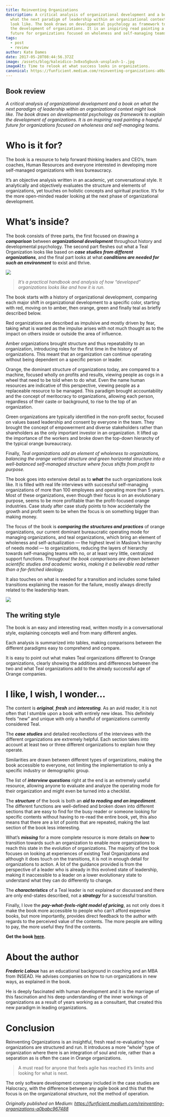 ```yaml
---
title: Reinventing Organizations
description: A critical analysis of organizational development and a book on
  what the next paradigm of leadership within an organizational context might
  look like. The book draws on developmental psychology as framework to explain
  the development of organizations. It is an inspiring read painting a hopeful
  future for organizations focused on wholeness and self-managing teams.
tags:
  - post
  - review
author: Kate Dames
date: 2017-05-28T08:44:56.372Z
image: /assets/blog/kaleidico-3v8xo5gbusk-unsplash-1-.jpg
imageAlt: Time to relook at what success looks in organizations.
canonical: https://funficient.medium.com/reinventing-organizations-a0babc967488
---
```



## Book review

*A critical analysis of organizational development and a book on what the next paradigm of leadership within an organizational context might look like. The book draws on developmental psychology as framework to explain the development of organizations. It is an inspiring read painting a hopeful future for organizations focused on wholeness and self-managing teams.*

# Who is it for?

The book is a resource to help forward thinking leaders and CEO’s, team coaches, Human Resources and everyone interested in developing more self-managed organizations with less bureaucracy.

It’s an objective analysis written in an academic, yet conversational style. It analytically and objectively evaluates the structure and elements of organizations, yet touches on holistic concepts and spiritual practice. It’s for the more open-minded reader looking at the next phase of organizational development.

# What’s inside?

The book consists of three parts, the first focused on drawing a ***comparison*** between ***organizational development*** throughout history and developmental psychology. The second part fleshes out what a Teal Organization looks like based on ***case studies from different organizations***, and the final part looks at what ***conditions are needed for such an environment*** to exist and thrive.

![](https://miro.medium.com/max/780/1*qJ_KicNIs7GavELPAG50tg.png)

> *It’s a practical handbook and analysis of how “developed” organizations looks like and how it is run.*

The book starts with a history of organizational development, comparing each major shift in organizational development to a specific color, starting with red, moving on to amber, then orange, green and finally teal as briefly described below.

Red organizations are described as impulsive and mostly driven by fear, taking what is wanted as the impulse arises with not much thought as to the impact on others inside or outside the area of influence.

Amber organizations brought structure and thus repeatability to an organization, introducing roles for the first time in the history of organizations. This meant that an organization can continue operating without being dependent on a specific person or leader.

Orange, the dominant structure of organizations today, are compared to a machine, focused wholly on profits and results, viewing people as cogs in a wheel that need to be told when to do what. Even the name human resources are indicative of this perspective, viewing people as a replaceable resource to be managed. This paradigm brought accountability and the concept of meritocracy to organizations, allowing each person, regardless of their caste or background, to rise to the top of an organization.

Green organizations are typically identified in the non-profit sector, focused on values based leadership and consent by everyone in the team. They brought the concept of empowerment and diverse stakeholders rather than shareholders as the only important investor in an organization. It lifted up the importance of the workers and broke down the top-down hierarchy of the typical orange bureaucracy.

Finally, *Teal organizations add an element of wholeness to organizations, balancing the orange vertical structure and green horizontal structure into a well-balanced self-managed structure where focus shifts from profit to purpose.*

The book goes into extensive detail as to ***what*** the such organizations look like. It is filled with real life interviews with successful self-managing organizations of more than 100 employees and operating more than 5 years. Most of these organizations, even though their focus is on an evolutionary purpose, seems to be more profitable than the profit-focused orange industries. Case study after case study points to how accidentally the growth and profit seem to be when the focus is on something bigger than making money.

The focus of the book is ***comparing the structures and practices*** of orange organizations, our current dominant bureaucratic operating mode for managing organizations, and teal organizations, which bring an element of wholeness and self-actualization — the highest level in Maslow’s hierarchy of needs model — to organizations, reducing the layers of hierarchy towards self-managing teams with no, or at least very little, centralized support functions. *Throughout the book comparisons are drawn between scientific studies and academic works, making it a believable read rather than a far-fetched ideology.*

It also touches on what is needed for a transition and includes some failed transitions explaining the reason for the failure, mostly always directly related to the leadership team.

![](https://miro.medium.com/max/1400/1*aSBKQ8AnakbzUxW4Sn-Bsg.jpeg)

## The writing style

The book is an easy and interesting read, written mostly in a conversational style, explaining concepts well and from many different angles.

Each analysis is summarized into tables, making comparisons between the different paradigms easy to comprehend and compare.

It is easy to point out what makes Teal organizations different to Orange organizations, clearly showing the additions and differences between the two and what Teal organizations add to the already successful age of Orange companies.

# I like, I wish, I wonder…

The content is ***original***, ***fresh*** and ***interesting***. As an avid reader, it is not often that I stumble upon a book with entirely new ideas. This definitely feels “new” and unique with only a handful of organizations currently considered Teal.

The ***case studies*** and detailed recollections of the interviews with the different organizations are extremely helpful. Each section takes into account at least two or three different organizations to explain how they operate.

Similarities are drawn between different types of organizations, making the book accessible to everyone, not limiting the implementation to only a specific industry or demographic group.

The list of ***interview questions*** right at the end is an extremely useful resource, allowing anyone to evaluate and analyze the operating mode for their organization and might even be turned into a checklist.

The ***structure*** of the book is both an ***aid to reading and an impediment***. The different functions are well-defined and broken down into different sections that are easy to find for the busy reader or someone looking for specific contents without having to re-read the entire book, yet, this also means that there are a lot of points that are repeated, making the last section of the book less interesting.

What’s ***missing*** for a more complete resource is more details on ***how*** to transition towards such an organization to enable more organizations to reach this state in the evolution of organizations. The majority of the book focuses on looking at experiences of existing Teal Organizations and although it does touch on the transitions, it is not in enough detail for organizations to action. A lot of the guidance provided is from the perspective of a leader who is already in this evolved state of leadership, making it inaccessible to a leader on a lower evolutionary state to understand what they can do differently to change.

The ***characteristics*** of a Teal leader is not explained or discussed and there are only end-states described, not a ***strategy*** for a successful transition.

Finally, I love the ***pay-what-feels-right model of pricing***, as not only does it make the book more accessible to people who can’t afford expensive books, but more importantly, provides direct feedback to the author with regards to the perceived value of the contents. The more people are willing to pay, the more useful they find the contents.

**Get the book [here](http://www.reinventingorganizations.com).**

# About the author

***Frederic Laloux*** has an educational background in coaching and an MBA from INSEAD. He advises companies on how to run organizations in new ways, as explained in the book.

He is deeply fascinated with human development and it is the marriage of this fascination and his deep understanding of the inner workings of organizations as a result of years working as a consultant, that created this new paradigm in leading organizations.

# Conclusion

Reinventing Organizations is an insightful, fresh read re-evaluating how organizations are structured and run. It introduces a more “whole” type of organization where there is an integration of soul and role, rather than a separation as is often the case in Orange organizations.

> A must read for anyone that feels agile has reached it’s limits and looking for what is next.

The only software development company included in the case studies are Halocracy, with the difference between any agile book and this that the focus is on the organizational structure, not the method of operation.





*Originally published on Medium: https://funficient.medium.com/reinventing-organizations-a0babc967488*
